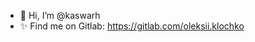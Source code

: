 - 👋 Hi, I’m @kaswarh
- ✨ Find me on Gitlab: https://gitlab.com/oleksii.klochko

<!---
kaswarh/kaswarh is a ✨ special ✨ repository because its `README.md` (this file) appears on your GitHub profile.
You can click the Preview link to take a look at your changes.
--->
